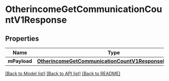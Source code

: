 # OtherincomeGetCommunicationCountV1Response

## Properties
Name | Type | Description | Notes
------------ | ------------- | ------------- | -------------
**mPayload** | [**OtherincomeGetCommunicationCountV1ResponseMPayload***](OtherincomeGetCommunicationCountV1ResponseMPayload.md) |  | 

[[Back to Model list]](../README.md#documentation-for-models) [[Back to API list]](../README.md#documentation-for-api-endpoints) [[Back to README]](../README.md)


